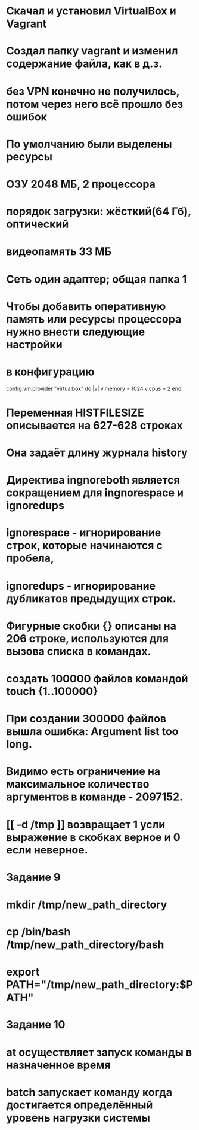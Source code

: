 # Скачал и установил VirtualBox и Vagrant
# Создал папку vagrant и изменил содержание файла, как в д.з.
# без VPN конечно не получилось, потом через него всё прошло без ошибок
#
# По умолчанию были выделены ресурсы
# ОЗУ 2048 МБ, 2 процессора
# порядок загрузки: жёсткий(64 Гб), оптический
# видеопамять 33 МБ
# Сеть один адаптер; общая папка 1
#
# Чтобы добавить оперативную память или ресурсы процессора нужно внести следующие настройки
# в конфигурацию

config.vm.provider "virtualbox" do |v|
  v.memory = 1024
  v.cpus = 2
end

# Переменная HISTFILESIZE описывается на 627-628 строках
# Она задаёт длину журнала history
#
# Директива ingnoreboth является сокращением для ingnorespace и ignoredups
# ignorespace - игнорирование строк, которые начинаются с пробела, 
# ignoredups - игнорирование дубликатов предыдущих строк.
#
# Фигурные скобки {} описаны на 206 строке, используются для вызова списка в командах.
#
# создать 100000 файлов командой    touch {1..100000}
# При создании 300000 файлов вышла ошибка: Argument list too long.
# Видимо есть ограничение на максимальное количество аргументов в команде - 2097152.
#
# [[ -d /tmp ]] возвращает 1 усли выражение в скобках верное и 0 если неверное.
#
# Задание 9
# mkdir /tmp/new_path_directory
# cp /bin/bash /tmp/new_path_directory/bash
# export PATH="/tmp/new_path_directory:$PATH"
#
# Задание 10
# at осуществляет запуск команды в назначенное время
# batch запускает команду когда достигается определённый уровень нагрузки системы

